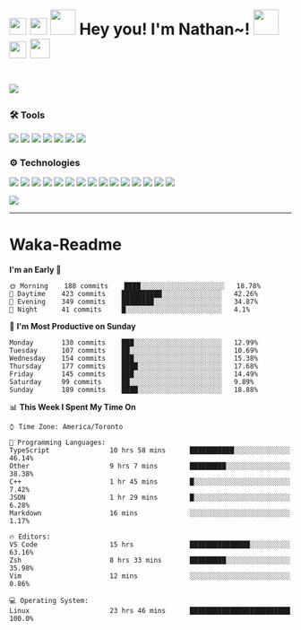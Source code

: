<h1><img src="https://emojis.slackmojis.com/emojis/images/1562883039/5948/bongo_blob.gif?1562883039" width="30"> <img src="https://emojis.slackmojis.com/emojis/images/1563480763/5999/meow_party.gif?1563480763" width="30"> <img src="https://emojis.slackmojis.com/emojis/images/1547582922/5197/party_blob.gif?1547582922" width="45"> Hey you! I'm Nathan~! <img src="https://emojis.slackmojis.com/emojis/images/1547582922/5197/party_blob.gif?1547582922" width="45"> <img src="https://emojis.slackmojis.com/emojis/images/1563480763/5999/meow_party.gif?1563480763" width="30"> <img src="https://emojis.slackmojis.com/emojis/images/1536351075/4595/blob-turtle.gif?1536351075" width="35"><h1>

![](https://visitor-badge.laobi.icu/badge?page_id=nathan13888.visiter.badge)

### 🛠 Tools

[![](https://img.shields.io/badge/OS-Arch-1793D1?style=flat-square&logo=arch-linux&logoColor=white)](https://en.wikipedia.org/wiki/Linux)
[![](https://img.shields.io/badge/Server_OS-Debian-A81D33?style=flat-square&logo=debian&logoColor=white)](https://en.wikipedia.org/wiki/Linux)
[![](https://img.shields.io/badge/Editor-VS_Code_Insiders-24bfa5?style=flat-square&logo=visual-studio-code&logoColor=white)](https://code.visualstudio.com/)
[![](https://img.shields.io/badge/Editor-Neovim-66aa4a?style=flat-square&logo=neovim&logoColor=white)](https://github.com/neovim/neovim)
[![](https://img.shields.io/badge/Browser-Firefox_Nightly-524dc3?style=flat-square&logo=firefox-browser&logoColor=white)](https://www.mozilla.org/en-US/firefox/new/)
[![](https://img.shields.io/badge/Terminal-Oh_My_ZSH-4EAA25?style=flat-square&logo=gnu-bash&logoColor=white)](https://www.mozilla.org/en-US/firefox/new/)
[![](https://img.shields.io/badge/Messenging-Discord-7289da?style=flat-square&logo=discord&logoColor=white)](https://discord.com)

### ⚙️ Technologies

![](https://img.shields.io/badge/-Git-F05032?style=flat-square&logo=git&logoColor=white)
![](https://img.shields.io/badge/-C++-00599C?style=flat-square&logo=c%2B%2B&logoColor=white)
![](https://img.shields.io/badge/-Go-00ADD8?style=flat-square&logo=go&logoColor=white)
![](https://img.shields.io/badge/-Java-007396?style=flat-square&logo=java&logoColor=white)
![](https://img.shields.io/badge/-Javascript-F7DF1E?style=flat-square&logo=javascript&logoColor=white)
![](https://img.shields.io/badge/-Typescript-007ACC?style=flat-square&logo=typescript&logoColor=white)
![](https://img.shields.io/badge/-Sass-CC6699?style=flat-square&logo=sass&logoColor=white)
![](https://img.shields.io/badge/-NPM-CB3837?style=flat-square&logo=npm&logoColor=white)
![](https://img.shields.io/badge/-Angular-DD0031?style=flat-square&logo=angular&logoColor=white)
![](https://img.shields.io/badge/-ESLint-4B32C3?style=flat-square&logo=eslint&logoColor=white)
![](https://img.shields.io/badge/-Docker-46a2f1?style=flat-square&logo=docker&logoColor=white)
![](https://img.shields.io/badge/-Heroku-430098?style=flat-square&logo=heroku&logoColor=white)
![](https://img.shields.io/badge/-Netlify-00C7B7?style=flat-square&logo=netlify&logoColor=white)
![](https://img.shields.io/badge/-Digital_Ocean-0080FF?style=flat-square&logo=digitalocean&logoColor=white)
![](https://img.shields.io/badge/-MongoDB-13aa52?style=flat-square&logo=mongodb&logoColor=white)

![](https://github-readme-stats.vercel.app/api?username=Nathan13888&show_icons=true&hide=stars&hide_border=true&bg_color=282a36&title_color=fdaaaa&text_color=fdaaaa&icon_color=fdaaaa&count_private=true&include_all_commits=true)
<!--![](https://github-readme-stats.vercel.app/api/top-langs/?username=Nathan13888&theme=dracula)-->

---

# Waka-Readme
<!--START_SECTION:waka-->
**I'm an Early 🐤** 

```text
🌞 Morning    188 commits    ████░░░░░░░░░░░░░░░░░░░░░   18.78% 
🌆 Daytime    423 commits    ██████████░░░░░░░░░░░░░░░   42.26% 
🌃 Evening    349 commits    ████████░░░░░░░░░░░░░░░░░   34.87% 
🌙 Night      41 commits     █░░░░░░░░░░░░░░░░░░░░░░░░   4.1%

```
📅 **I'm Most Productive on Sunday** 

```text
Monday       130 commits    ███░░░░░░░░░░░░░░░░░░░░░░   12.99% 
Tuesday      107 commits    ██░░░░░░░░░░░░░░░░░░░░░░░   10.69% 
Wednesday    154 commits    ███░░░░░░░░░░░░░░░░░░░░░░   15.38% 
Thursday     177 commits    ████░░░░░░░░░░░░░░░░░░░░░   17.68% 
Friday       145 commits    ███░░░░░░░░░░░░░░░░░░░░░░   14.49% 
Saturday     99 commits     ██░░░░░░░░░░░░░░░░░░░░░░░   9.89% 
Sunday       189 commits    ████░░░░░░░░░░░░░░░░░░░░░   18.88%

```


📊 **This Week I Spent My Time On** 

```text
⌚︎ Time Zone: America/Toronto

💬 Programming Languages: 
TypeScript               10 hrs 58 mins      ███████████░░░░░░░░░░░░░░   46.14% 
Other                    9 hrs 7 mins        █████████░░░░░░░░░░░░░░░░   38.38% 
C++                      1 hr 45 mins        █░░░░░░░░░░░░░░░░░░░░░░░░   7.42% 
JSON                     1 hr 29 mins        █░░░░░░░░░░░░░░░░░░░░░░░░   6.28% 
Markdown                 16 mins             ░░░░░░░░░░░░░░░░░░░░░░░░░   1.17%

🔥 Editors: 
VS Code                  15 hrs              ███████████████░░░░░░░░░░   63.16% 
Zsh                      8 hrs 33 mins       █████████░░░░░░░░░░░░░░░░   35.98% 
Vim                      12 mins             ░░░░░░░░░░░░░░░░░░░░░░░░░   0.86%

💻 Operating System: 
Linux                    23 hrs 46 mins      █████████████████████████   100.0%

```


<!--END_SECTION:waka-->
